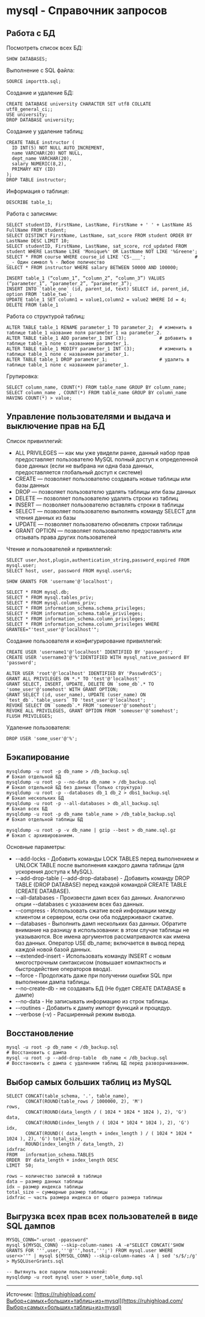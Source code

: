 # mysql - Справочник запросов

## Работа с БД 

Посмотреть список всех БД:

```
SHOW DATABASES;
```

Выполнение с SQL файла: 
```
SOURCE importtb.sql; 
```

Создание и удаление БД: 

```
CREATE DATABASE university CHARACTER SET utf8 COLLATE utf8_general_ci;;
USE university;
DROP DATABASE university;
```

Создание у удаление таблиц: 

```
CREATE TABLE instructor (
  ID INT(5) NOT NULL AUTO_INCREMENT,
  name VARCHAR(20) NOT NULL,
  dept_name VARCHAR(20),
  salary NUMERIC(8,2),
  PRIMARY KEY (ID)
);
DROP TABLE instructor;
```

Информация о таблице:
```
DESCRIBE table_1;
```

Работа с записями:

```
SELECT studentID, FirstName, LastName, FirstName + ' ' + LastName AS FullName FROM student;
SELECT DISTINCT FirstName, LastName, sat_score FROM student ORDER BY LastName DESC LIMIT 10;
SELECT studentID, FirstName, LastName, sat_score, rcd_updated FROM student WHERE LastName LIKE 'Monique%' OR LastName NOT LIKE '%Greene';
SELECT * FROM course WHERE course_id LIKE 'CS-___';                  # _ - Один символ % - Любое поличество
SELECT * FROM instructor WHERE salary BETWEEN 50000 AND 100000;

INSERT table_1 (“column_1”, “column_2”, “column_3”) VALUES (“parameter_1”, “parameter_2”, “parameter_3”); 
INSERT INTO `table_one` (id, parent_id, text) SELECT id, parent_id, option FROM `table_two`;
UPDATE table_1 SET column1 = value1,column2 = value2 WHERE Id = 4;
DELETE FROM table_1
```

Работа со структурой таблиц:

```
ALTER TABLE table_1 RENAME parameter_1 TO parameter_2;  # изменить в таблице table_1 название поля parameter_1 на parameter_2.
ALTER TABLE table_1 ADD parameter_1 INT (3);            # добавить в таблице table_1 поле с названием parameter_1.
ALTER TABLE table_1 MODIFY parameter_1 INT (3);         # изменить в таблице table_1 поле с названием parameter_1.
ALTER TABLE table_1 DROP parameter_1;                   # удалить в таблице table_1 поле с названием parameter_1.
```

Групировка:
```
SELECT column_name, COUNT(*) FROM table_name GROUP BY column_name;
SELECT column_name , COUNT(*) FROM table_name GROUP BY column_name HAVING COUNT(*) > value;
```

## Управление пользователями и выдача и выключение прав на БД 

Список привиллегий:
* ALL PRIVILEGES — как мы уже увидели ранее, данный набор прав предоставляет пользователю MySQL полный доступ к определенной базе данных (если не выбрана ни одна база данных, предоставляется глобальный доступ к системе)
* CREATE — позволяет пользователю создавать новые таблицы или базы данных
* DROP — позволяет пользователю удалять таблицы или базы данных
* DELETE — позволяет пользователю удалять строки из таблиц
* INSERT — позволяет пользователю вставлять строки в таблицы
* SELECT — позволяет пользователю выполнять команду SELECT для чтения данных из базы
* UPDATE — позволяет пользователю обновлять строки таблицы
* GRANT OPTION — позволяет пользователю предоставлять или отзывать права других пользователей

Чтение и пользователей и привиллегий:

```
SELECT user,host,plugin,authentication_string,password_expired FROM mysql.user;
SELECT host, user, password FROM mysql.user\G;

SHOW GRANTS FOR 'username'@'localhost';

SELECT * FROM mysql.db;
SELECT * FROM mysql.tables_priv;
SELECT * FROM mysql.columns_priv;
SELECT * FROM information_schema.schema_privileges;
SELECT * FROM information_schema.table_privileges;
SELECT * FROM information_schema.column_privileges;
SELECT * FROM information_schema.column_privileges WHERE GRANTEE="'test_user'@'localhost'";
```

Создание пользователя и конфигурирование привиллегий: 
```
CREATE USER 'username1'@'localhost' IDENTIFIED BY 'password';
CREATE USER 'username3'@'%'IDENTIFIED WITH mysql_native_password BY 'password';

ALTER USER 'root'@'localhost' IDENTIFIED BY 'Passw0rdC5';
GRANT ALL PRIVILEGES ON *.* TO 'test'@'localhost'
GRANT SELECT, INSERT, UPDATE, DELETE ON `some_db`.* TO 'some_user'@'somehost' WITH GRANT OPTION;
GRANT SELECT (id, user_name), UPDATE (user_name) ON `test_db`.`table_users` TO 'test_user'@'localhost';
REVOKE SELECT ON `somedb`.* FROM 'someuser'@'somehost';
REVOKE ALL PRIVILEGES, GRANT OPTION FROM 'someuser'@'somehost';
FLUSH PRIVILEGES;
```

Удаление пользователя:

```
DROP USER 'some_user'@'%';
```

## Бэкапирование 

```
mysqldump -u root -p db_name > /db_backup.sql                             # Бэкап отдельной БД
mysqldump -u root -p --no-data db_name > /db_backup.sql                   # Бэкап отдельной БД без данных (Только структура)
mysqldump -u root -p --databases db_1 db_2 > dbs1_backup.sql              # Бэкап нескольких БД
mysqldump -u root -p --all-databases > db_all_backup.sql                  # Бэкап всех БД
mysqldump -u root -p db_name table_name > /db_table_backup.sql            # Бэкап отдельной таблицы БД

mysqldump -u root -p -v db_name | gzip --best > db_name.sql.gz            # Бэкап с архивированием.
```

Основные параметры:
* --add-locks - Добавить команды LOCK TABLES перед выполнением и UNLOCK TABLE после выполнения каждого дампа таблицы (для ускорения доступа к MySQL).
* --add-drop-table (--add-drop-database) - Добавить команду DROP TABLE (DROP DATABASE) перед каждой командой CREATE TABLE (CREATE DATABASE).
* --all-databases - Произвести дамп всех баз данных. Аналогично опции --databases с указанием всех баз данных.
*  --compress - Использовать сжатие всей информации между клиентом и сервером, если они оба поддерживают сжатие.
* --databases - Выполнить дамп нескольких баз данных. Обратите внимание на разницу в использовании: в этом случае таблицы не указываются. Все имена аргументов рассматриваются как имена баз данных. Оператор USE db_name; включается в вывод перед каждой новой базой данных.
* --extended-insert - Использовать команду INSERT с новым многострочным синтаксисом (повышает компактность и быстродействие операторов ввода).
* --force - Продолжать даже при получении ошибки SQL при выполнении дампа таблицы.
* --no-create-db - не создавать БД (Не будет CREATE DATABASE в дампе)
* --no-data - Не записывать информацию из строк таблицы.
* --routines - Добавить к дампу импорт функций и процедур.
* --verbose (-v) - Расширенный режим вывода.

## Восстановление

```
mysql -u root -p db_name < /db_backup.sql                                 # Восстановить с дампа
mysql -u root -p --add-drop-table  db_name < /db_backup.sql               # Восстановить с дампа c удалением таблиц БД перед разворачиванием.

```


## Выбор самых больших таблиц из MySQL

```
SELECT CONCAT(table_schema, '.', table_name),
       CONCAT(ROUND(table_rows / 1000000, 2), 'M')                                    rows,
       CONCAT(ROUND(data_length / ( 1024 * 1024 * 1024 ), 2), 'G')                    data,
       CONCAT(ROUND(index_length / ( 1024 * 1024 * 1024 ), 2), 'G')                   idx,
       CONCAT(ROUND(( data_length + index_length ) / ( 1024 * 1024 * 1024 ), 2), 'G') total_size,
       ROUND(index_length / data_length, 2)                                           idxfrac
FROM   information_schema.TABLES
ORDER  BY data_length + index_length DESC
LIMIT  50;
```

```
rows — количество записей в таблице
data — размер данных таблицы
idx — размер индекса таблицы
total_size — суммарные размер таблицы
idxfrac — часть размера индекса от общего размера таблицы
```

## Выгрузка всех прав всех пользователей в виде SQL дампов ##

```
MYSQL_CONN="-uroot -ppassword"
mysql ${MYSQL_CONN} --skip-column-names -A -e"SELECT CONCAT('SHOW GRANTS FOR ''',user,'''@''',host,''';') FROM mysql.user WHERE user<>''" | mysql ${MYSQL_CONN} --skip-column-names -A | sed 's/$/;/g' > MySQLUserGrants.sql

-- Вытянуть все пароли пользователей:
mysqldump -u root mysql user > user_table_dump.sql

```

- - -

Источник: [https://ruhighload.com/Выбор+самых+больших+таблиц+из+mysql](https://ruhighload.com/Выбор+самых+больших+таблиц+из+mysql)